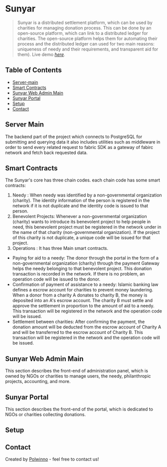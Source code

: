 # Sunyar
> Sunyar is a distributed settlement platform, which can be used by charities for managing donation process. This can be done by an open-source platform, which can link to a distributed ledger for charities. The open-source platform helps them for automating their process and the distributed ledger can used for two main reasons: uniqueness of needy and their requirements, and transparent aid for them). 
> Live demo [_here_](https://www.example.com). <!-- If you have the project hosted somewhere, include the link here. -->

## Table of Contents
<!--* [General Info](#general-information) -->
* [Server-main](#server-main)
* [Smart Contracts](#smart-contracts)
* [Sunyar Web Admin Main](#features)
* [Sunyar Portal](#sunyar-portal)
* [Setup](#setup)
* [Contact](#contact)
<!-- * [License](#license) -->


## Server Main
The backend part of the project which connects to PostgreSQL for submitting and querying data it also includes utilities such as middleware in order to send every related request to fabric SDK as a gateway of fabirc network and fetch back requested data.

## Smart Contracts
The Sunyar's core has three chain codes. each chain code has some smart contracts: 
1. Needy : When needy was identified by a non-governmental organization (charity). The identity information of the person is registered in the network if it is not duplicate and the identity code is issued to that person.
2. Benevolent Projects: Whenever a non-governmental organization (charity) wants to introduce its benevolent project to help people in need, this benevolent project must be registered in the network under in the name of that charity (non-governmental organization). If the project of this charity is not duplicate, a unique code will be issued for that project.
3. Operations : It has three Main smart contracts.
  - Paying for aid to a needy: The donor through the portal in the form of a non-governmental organization (charity) through the payment Gateway helps the needy  belonging to that benevolent project. This donation transaction is recorded in the network. If there is no problem, an operation code will be issued to the donor.
  - Confirmation of payment of assistance to a needy: Islamic banking law defines a escrow account for charities to prevent money laundering. When a donor from a charity A donates to charity B, the money is deposited into an A's escrow account. The charity B must settle and approve the settlement in proportion to the amount of aid to a needy. This transaction will be registered in the network and the operation code will be issued. 
  - Settlement between charities: After confirming the payment, the donation amount will be deducted from the escrow account of Charity A and will be transferred to the escrow account of Charity B. This transaction will be registered in the network and the operation code will be issued.

<!-- You don't have to answer all the questions - just the ones relevant to your project. -->

## Sunyar Web Admin Main
This section describes the front-end of administration panel, which is owned by NGOs or charities to manage users, the needy, philanthropic projects, accounting, and more.


## Sunyar Portal
This section describes the front-end of the portal, which is dedicated to NGOs or charities collecting donations.


## Setup
<!-- What are the project requirements/dependencies? Where are they listed? A requirements.txt or a Pipfile.lock file perhaps? Where is it located?-->

<!--Proceed to describe how to install / setup one's local environment / get started with the project.-->


## Contact
Created by [Polwinno](http://polwinno.ir/EN/IndexEn.html) - feel free to contact us!


<!-- Optional -->
<!-- ## License -->
<!-- This project is open source and available under the [... License](). -->

<!-- You don't have to include all sections - just the one's relevant to your project -->
